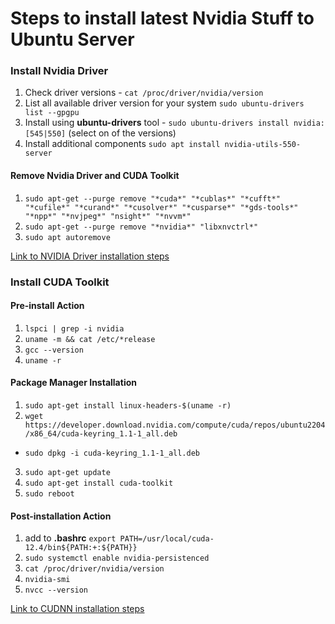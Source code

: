 # Steps to install latest Nvidia Stuff to Ubuntu Server


### Install Nvidia Driver
1. Check driver versions - `cat /proc/driver/nvidia/version`
2. List all available driver version for your system `sudo ubuntu-drivers list --gpgpu`
3. Install using __ubuntu-drivers__ tool - `sudo ubuntu-drivers install nvidia:[545|550]` (select on of the versions)
4. Install additional components `sudo apt install nvidia-utils-550-server`

#### Remove Nvidia Driver and CUDA Toolkit
1. `sudo apt-get --purge remove "*cuda*" "*cublas*" "*cufft*" "*cufile*" "*curand*" "*cusolver*" "*cusparse*" "*gds-tools*" "*npp*" "*nvjpeg*" "nsight*" "*nvvm*"`
2. `sudo apt-get --purge remove "*nvidia*" "libxnvctrl*"`
3. `sudo apt autoremove`

[Link to NVIDIA Driver installation steps](https://ubuntu.com/server/docs/nvidia-drivers-installation)


### Install CUDA Toolkit

#### Pre-install Action
1. `lspci | grep -i nvidia`
2. `uname -m && cat /etc/*release`
3. `gcc --version`
4. `uname -r`

#### Package Manager Installation
1. `sudo apt-get install linux-headers-$(uname -r)`
2. `wget https://developer.download.nvidia.com/compute/cuda/repos/ubuntu2204/x86_64/cuda-keyring_1.1-1_all.deb`
  - `sudo dpkg -i cuda-keyring_1.1-1_all.deb`
3. `sudo apt-get update`
4. `sudo apt-get install cuda-toolkit`
5. `sudo reboot`


#### Post-installation Action
1. add to __.bashrc__ `export PATH=/usr/local/cuda-12.4/bin${PATH:+:${PATH}}`
2. `sudo systemctl enable nvidia-persistenced`
3. `cat /proc/driver/nvidia/version`
4. `nvidia-smi`
4. `nvcc --version`


[Link to CUDNN installation steps](https://docs.nvidia.com/cuda/cuda-installation-guide-linux/index.html#)

